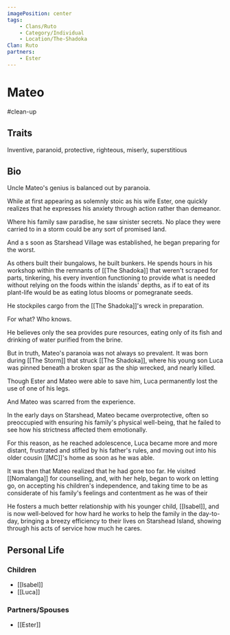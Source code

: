 ```yaml
---
imagePosition: center
tags:
    - Clans/Ruto
    - Category/Individual
    - Location/The-Shadoka
Clan: Ruto
partners:
    - Ester
---
```


# Mateo

#clean-up

## Traits

<span class='traits chip-list'>Inventive, paranoid, protective, righteous, miserly, superstitious</span>

## Bio

Uncle Mateo's genius is balanced out by paranoia.

While at first appearing as solemnly stoic as his wife Ester, one quickly realizes that he expresses his anxiety through action rather than demeanor.

Where his family saw paradise, he saw sinister secrets. No place they were carried to in a storm could be any sort of promised land.

And a s soon as Starshead Village was established, he began preparing for the worst.

As others built their bungalows, he built bunkers. He spends hours in his workshop within the remnants of [[The Shadoka]] that weren't scraped for parts, tinkering, his every invention functioning to provide what is needed without relying on the foods within the islands' depths, as if to eat of its plant-life would be as eating lotus blooms or pomegranate seeds.

He stockpiles cargo from the [[The Shadoka]]'s wreck in preparation.

For what? Who knows.

He believes only the sea provides pure resources, eating only of its fish and drinking of water purified from the brine.

But in truth, Mateo's paranoia was not always so prevalent.
It was born during [[The Storm]] that struck [[The Shadoka]], where his young son Luca was pinned beneath a broken spar as the ship wrecked, and nearly killed.

Though Ester and Mateo were able to save him, Luca permanently lost the use of one of his legs.

And Mateo was scarred from the experience.

In the early days on Starshead, Mateo became overprotective, often so preoccupied with ensuring his family's physical well-being, that he failed to see how his strictness affected them emotionally.

For this reason, as he reached adolescence, Luca became more and more distant, frustrated and stifled by his father's rules, and moving out into his older cousin [[MC]]'s home as soon as he was able.

It was then that Mateo realized that he had gone too far. He visited [[Nomalanga]] for counselling, and, with her help, began to work on letting go, on accepting his children's independence, and taking time to be as considerate of his family's feelings and contentment as he was of their

He fosters a much better relationship with his younger child, [[Isabel]], and is now well-beloved for how hard he works to help the family in the day-to-day, bringing a breezy efficiency to their lives on Starshead Island, showing through his acts of service how much he cares.

## Personal Life

### Children

-   [[Isabel]]
-   [[Luca]]

### Partners/Spouses

-   [[Ester]]
